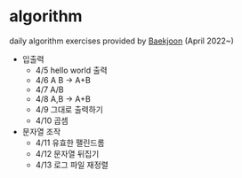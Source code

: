 # algorithm
daily algorithm exercises provided by [Baekjoon](https://www.acmicpc.net/) (April 2022~)

* 입출력
  * 4/5 hello world 출력
  * 4/6 A B -> A+B
  * 4/7 A/B
  * 4/8 A,B -> A+B
  * 4/9 그대로 출력하기
  * 4/10 곱셈
* 문자열 조작
  * 4/11 유효한 팰린드롬
  * 4/12 문자열 뒤집기
  * 4/13 로그 파일 재정렬

